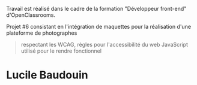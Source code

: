 Travail est réalisé dans le cadre de la formation "Développeur front-end" d'OpenClassrooms.

Projet #6 consistant en l'intégration de maquettes pour la réalisation d'une plateforme de photographes 
> respectant les WCAG, règles pour l'accessibilité du web
> JavaScript utilisé pour le rendre fonctionnel

# Lucile Baudouin

 

